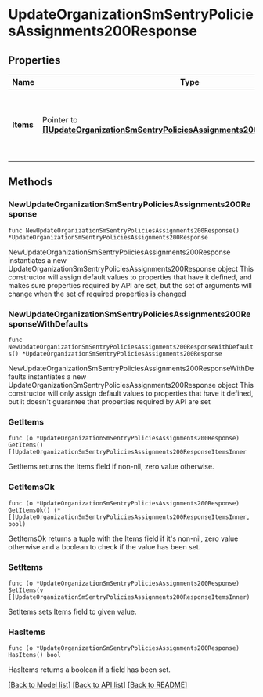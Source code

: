# UpdateOrganizationSmSentryPoliciesAssignments200Response

## Properties

Name | Type | Description | Notes
------------ | ------------- | ------------- | -------------
**Items** | Pointer to [**[]UpdateOrganizationSmSentryPoliciesAssignments200ResponseItemsInner**](UpdateOrganizationSmSentryPoliciesAssignments200ResponseItemsInner.md) | Sentry Group Policies for the Organization keyed by Network Id | [optional] 

## Methods

### NewUpdateOrganizationSmSentryPoliciesAssignments200Response

`func NewUpdateOrganizationSmSentryPoliciesAssignments200Response() *UpdateOrganizationSmSentryPoliciesAssignments200Response`

NewUpdateOrganizationSmSentryPoliciesAssignments200Response instantiates a new UpdateOrganizationSmSentryPoliciesAssignments200Response object
This constructor will assign default values to properties that have it defined,
and makes sure properties required by API are set, but the set of arguments
will change when the set of required properties is changed

### NewUpdateOrganizationSmSentryPoliciesAssignments200ResponseWithDefaults

`func NewUpdateOrganizationSmSentryPoliciesAssignments200ResponseWithDefaults() *UpdateOrganizationSmSentryPoliciesAssignments200Response`

NewUpdateOrganizationSmSentryPoliciesAssignments200ResponseWithDefaults instantiates a new UpdateOrganizationSmSentryPoliciesAssignments200Response object
This constructor will only assign default values to properties that have it defined,
but it doesn't guarantee that properties required by API are set

### GetItems

`func (o *UpdateOrganizationSmSentryPoliciesAssignments200Response) GetItems() []UpdateOrganizationSmSentryPoliciesAssignments200ResponseItemsInner`

GetItems returns the Items field if non-nil, zero value otherwise.

### GetItemsOk

`func (o *UpdateOrganizationSmSentryPoliciesAssignments200Response) GetItemsOk() (*[]UpdateOrganizationSmSentryPoliciesAssignments200ResponseItemsInner, bool)`

GetItemsOk returns a tuple with the Items field if it's non-nil, zero value otherwise
and a boolean to check if the value has been set.

### SetItems

`func (o *UpdateOrganizationSmSentryPoliciesAssignments200Response) SetItems(v []UpdateOrganizationSmSentryPoliciesAssignments200ResponseItemsInner)`

SetItems sets Items field to given value.

### HasItems

`func (o *UpdateOrganizationSmSentryPoliciesAssignments200Response) HasItems() bool`

HasItems returns a boolean if a field has been set.


[[Back to Model list]](../README.md#documentation-for-models) [[Back to API list]](../README.md#documentation-for-api-endpoints) [[Back to README]](../README.md)


